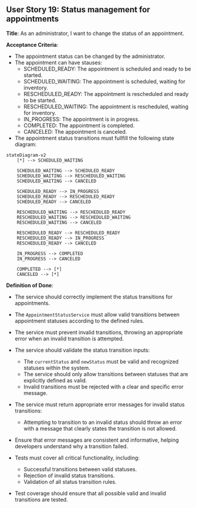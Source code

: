 ## User Story 19: Status management for appointments
**Title**: As an administrator, I want to change the status of an appointment.

**Acceptance Criteria**:
- The appointment status can be changed by the administrator.
- The appointment can have stauses:
  - SCHEDULED_READY: The appointment is scheduled and ready to be started.
  - SCHEDULED_WAITING: The appointment is scheduled, waiting for inventory.
  - RESCHEDULED_READY: The appointment is rescheduled and ready to be started.
  - RESCHEDULED_WAITING: The appointment is rescheduled, waiting for inventory.
  - IN_PROGRESS: The appointment is in progress.
  - COMPLETED: The appointment is completed.
  - CANCELED: The appointment is canceled.
- The appointment status transitions must fullfill the following state diagram:
```mermaid
stateDiagram-v2
    [*] --> SCHEDULED_WAITING

    SCHEDULED_WAITING --> SCHEDULED_READY
    SCHEDULED_WAITING --> RESCHEDULED_WAITING
    SCHEDULED_WAITING --> CANCELED

    SCHEDULED_READY --> IN_PROGRESS
    SCHEDULED_READY --> RESCHEDULED_READY
    SCHEDULED_READY --> CANCELED

    RESCHEDULED_WAITING --> RESCHEDULED_READY
    RESCHEDULED_WAITING --> RESCHEDULED_WAITING
    RESCHEDULED_WAITING --> CANCELED

    RESCHEDULED_READY --> RESCHEDULED_READY
    RESCHEDULED_READY --> IN_PROGRESS
    RESCHEDULED_READY --> CANCELED

    IN_PROGRESS --> COMPLETED
    IN_PROGRESS --> CANCELED

    COMPLETED --> [*]
    CANCELED --> [*]
```

**Definition of Done**:
- The service should correctly implement the status transitions for appointments.
- The `AppointmentStatusService` must allow valid transitions between appointment statuses according to the defined rules.
- The service must prevent invalid transitions, throwing an appropriate error when an invalid transition is attempted.

- The service should validate the status transition inputs:
  - The `currentStatus` and `newStatus` must be valid and recognized statuses within the system.
  - The service should only allow transitions between statuses that are explicitly defined as valid.
  - Invalid transitions must be rejected with a clear and specific error message.

- The service must return appropriate error messages for invalid status transitions:
  - Attempting to transition to an invalid status should throw an error with a message that clearly states the transition is not allowed.
- Ensure that error messages are consistent and informative, helping developers understand why a transition failed.

- Tests must cover all critical functionality, including:
  - Successful transitions between valid statuses.
  - Rejection of invalid status transitions.
  - Validation of all status transition rules.
- Test coverage should ensure that all possible valid and invalid transitions are tested.
